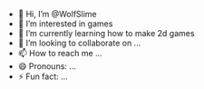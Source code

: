 - 👋 Hi, I’m @WolfSlime
- 👀 I’m interested in games
- 🌱 I’m currently learning how to make 2d games
- 💞️ I’m looking to collaborate on ...
- 📫 How to reach me ...
- 😄 Pronouns: ...
- ⚡ Fun fact: ...

<!---
WolfSlime/WolfSlime is a ✨ special ✨ repository because its `README.md` (this file) appears on your GitHub profile.
You can click the Preview link to take a look at your changes.
--->
